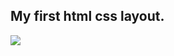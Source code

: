 ## My first html css layout.
![](https://github.com/eugene-zhary/StudyWeb/blob/master/practice/TANKAPP/demo/demo.gif)